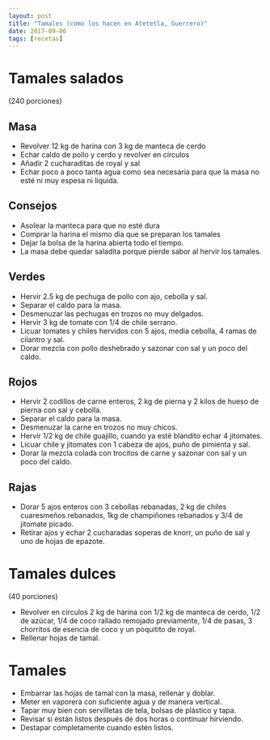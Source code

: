 ```yaml
---
layout: post
title: "Tamales (como los hacen en Atetetla, Guerrero)"
date: 2017-09-06
tags: [recetas]
---
```


# Tamales salados
(240 porciones)

## Masa

* Revolver 12 kg de harina con 3 kg de manteca de cerdo
* Echar caldo de pollo y cerdo y revolver en círculos
* Añadir 2 cucharaditas de royal y sal
* Echar poco a poco tanta agua como sea necesaria para que la masa no esté ni muy espesa ni líquida.

## Consejos

* Asolear la manteca para que no esté dura
* Comprar la harina el mismo día que se preparan los tamales
* Dejar la bolsa de la harina abierta todo el tiempo.
* La masa debe quedar saladita porque pierde sabor al hervir los tamales.

## Verdes

* Hervir 2.5 kg de pechuga de pollo con ajo, cebolla y sal.
* Separar el caldo para la masa.
* Desmenuzar las pechugas en trozos no muy delgados.
* Hervir 3 kg de tomate con 1/4 de chile serrano.
* Licuar tomates y chiles hervidos con 5 ajos, media cebolla, 4 ramas de cilantro y sal.
* Dorar mezcla con pollo deshebrado y sazonar con sal y un poco del caldo.

## Rojos

* Hervir 2 codillos de carne enteros, 2 kg de pierna y 2 kilos de hueso de pierna con sal y cebolla.
* Separar el caldo para la masa.
* Desmenuzar la carne en trozos no muy chicos.
* Hervir 1/2 kg de chile guajillo, cuando ya esté blandito echar 4 jitomates.
* Licuar chile y jitomates con 1 cabeza de ajos, puño de pimienta y sal.
* Dorar la mezcla colada con trocitos de carne y sazonar con sal y un poco del caldo.

## Rajas

* Dorar 5 ajos enteros con 3 cebollas rebanadas, 2 kg de chiles cuaresmeños rebanados, 1kg de champiñones rebanados y 3/4 de jitomate picado.
* Retirar ajos y echar 2 cucharadas soperas de knorr, un puño de sal y uno de hojas de epazote.

# Tamales dulces
(40 porciones)

* Revolver en círculos 2 kg de harina con 1/2 kg de manteca de cerdo, 1/2 de azúcar, 1/4 de coco rallado remojado previamente, 1/4 de pasas, 3 chorritos de esencia de coco y un poquitito de royal.
* Rellenar hojas de tamal.

# Tamales

* Embarrar las hojas de tamal con la masa, rellenar y doblar.
* Meter en vaporera con suficiente agua y de manera vertical.
* Tapar muy bien con servilletas de tela, bolsas de plástico y tapa.
* Revisar si están listos después de dos horas o continuar hirviendo.
* Destapar completamente cuando estén listos.

